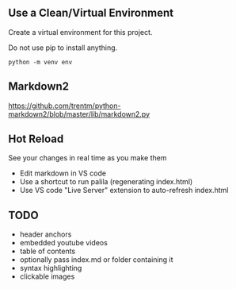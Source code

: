 ## Use a Clean/Virtual Environment

Create a virtual environment for this project.

Do not use pip to install anything.

```
python -m venv env
```

## Markdown2

https://github.com/trentm/python-markdown2/blob/master/lib/markdown2.py

## Hot Reload

See your changes in real time as you make them
* Edit markdown in VS code
* Use a shortcut to run palila (regenerating index.html)
* Use VS code "Live Server" extension to auto-refresh index.html

## TODO
* header anchors
* embedded youtube videos
* table of contents
* optionally pass index.md or folder containing it
* syntax highlighting
* clickable images